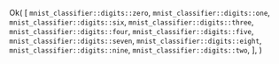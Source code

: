 Ok(
    [
        `mnist_classifier::digits::zero`,
        `mnist_classifier::digits::one`,
        `mnist_classifier::digits::six`,
        `mnist_classifier::digits::three`,
        `mnist_classifier::digits::four`,
        `mnist_classifier::digits::five`,
        `mnist_classifier::digits::seven`,
        `mnist_classifier::digits::eight`,
        `mnist_classifier::digits::nine`,
        `mnist_classifier::digits::two`,
    ],
)